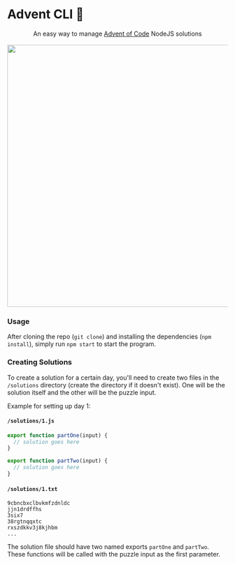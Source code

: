 # Advent CLI 🎄

<div align="center">
  <div>An easy way to manage <a href="https://adventofcode.com/">Advent of Code</a> NodeJS solutions</div>
  <br/>
  <img src="https://github.com/dtgreene/advent-cli/assets/24302976/5f76d744-673a-417e-ba60-79951cdc80fa" width="600px" />
</div>

### Usage

After cloning the repo (`git clone`) and installing the dependencies (`npm install`), simply run `npm start` to start the program.

### Creating Solutions

To create a solution for a certain day, you'll need to create two files in the `/solutions` directory (create the directory if it doesn't exist). One will be the solution itself and the other will be the puzzle input.

Example for setting up day 1:

#### `/solutions/1.js`

```javascript
export function partOne(input) {
  // solution goes here
}

export function partTwo(input) {
  // solution goes here
}
```

#### `/solutions/1.txt`

```
9cbncbxclbvkmfzdnldc
jjn1drdffhs
3six7
38rgtnqqxtc
rxszdkkv3j8kjhbm
...
```

The solution file should have two named exports `partOne` and `partTwo`.  These functions will be called with the puzzle input as the first parameter.
